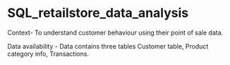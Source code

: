 # SQL_retailstore_data_analysis 
Context- To understand customer behaviour using  their point of sale data. 

Data availability - Data contains three tables Customer table, Product category info, Transactions. 
